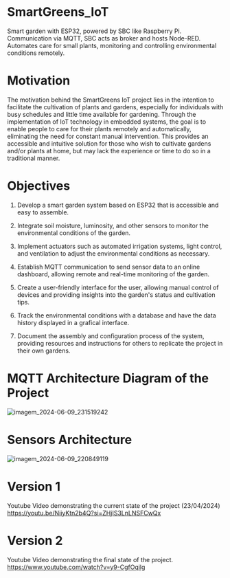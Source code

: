 # SmartGreens_IoT
 Smart garden with ESP32, powered by SBC like Raspberry Pi. Communication via MQTT, SBC acts as broker and hosts Node-RED. Automates care for small plants, monitoring and controlling environmental conditions remotely.
 
# Motivation
The motivation behind the SmartGreens IoT project lies in the intention to facilitate the cultivation of plants and gardens, especially for individuals with busy schedules and little time available for gardening. Through the implementation of IoT technology in embedded systems, the goal is to enable people to care for their plants remotely and automatically, eliminating the need for constant manual intervention. This provides an accessible and intuitive solution for those who wish to cultivate gardens and/or plants at home, but may lack the experience or time to do so in a traditional manner.

# Objectives
1. Develop a smart garden system based on ESP32 that is accessible and easy to assemble.

2. Integrate soil moisture, luminosity, and other sensors to monitor the environmental conditions of the garden.

3. Implement actuators such as automated irrigation systems, light control, and ventilation to adjust the environmental conditions as necessary.

4. Establish MQTT communication to send sensor data to an online dashboard, allowing remote and real-time monitoring of the garden.

5. Create a user-friendly interface for the user, allowing manual control of devices and providing insights into the garden's status and cultivation tips.
   
6. Track the environmental conditions with a database and have the data history displayed in a grafical interface. 

8. Document the assembly and configuration process of the system, providing resources and instructions for others to replicate the project in their own gardens.


# MQTT Architecture Diagram of the Project
![imagem_2024-06-09_231519242](https://github.com/RicardoBozollan/SmartGreens_IoT/assets/163909522/4f626442-cada-40cd-8df4-88201a0bf9aa)

# Sensors Architecture
![imagem_2024-06-09_220849119](https://github.com/RicardoBozollan/SmartGreens_IoT/assets/163909522/2544e684-4caa-419c-9025-476330190925)

# Version 1

Youtube Video demonstrating the current state of the project (23/04/2024)
https://youtu.be/NiiyKtn2b4Q?si=ZHjIS3LnLNSFCwQx

# Version 2

Youtube Video demonstrating the final state of the project.
https://www.youtube.com/watch?v=y9-CgfOqilg
